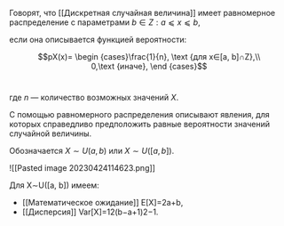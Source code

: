 
Говорят, что [[Дискретная случайная величина]] имеет равномерное распределение с параметрами $b∈Z:a⩽x⩽b$,

если она описывается функцией вероятности:

$$pX​(x)=
\begin {cases} 
​\frac{1}{n}, \text {для x∈[a, b]∩Z},\\ 
0,\text {иначе},
\end {cases}$$​

где $n$ — количество возможных значений $X$.

С помощью равномерного распределения описывают явления, для которых справедливо предположить равные вероятности значений случайной величины.

Обозначается $X∼U(a, b)$ или $X∼U([a, b])$.

![[Pasted image 20230424114623.png]]

Для X∼U([a, b]) имеем:

-   [[Математическое ожидание]] E[X]=2a+b​,
-   [[Дисперсия]] Var[X]=12(b−a+1)2−1​.
